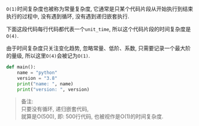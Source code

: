 `O(1)`时间复杂度也被称为常量复杂度, 
它通常是只某个代码片段从开始执行到结束执行的过程中, 
没有遇到循环, 没有遇到递归嵌套执行.   

下面这段代码每行代码都代表一个`unit_time`, 
所以这个代码片段的时间复杂度是`O(4)`.    

由于时间复杂度只关注变化趋势, 
忽略常量、低阶、系数, 只需要记录一个最大阶的量级, 
所以这里`O(4)`会被记为`O(1)`.
```python
def main():
    name = "python"
    version = "3.8"
    print("name: ", name)
    print("version: ", version)
```

> 备注:  
> 只要没有循环, 递归嵌套代码,   
> 就算是O(500), 即: 500行代码, 也被视作是O(1)的时间复杂度.  
